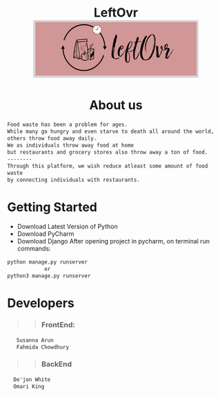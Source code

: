 <h1 align="center"> LeftOvr<br> <img src ="logo4.png"></h1>
<h1 align="center"> About us </h1>

```
Food waste has been a problem for ages. 
While many go hungry and even starve to death all around the world,
others throw food away daily. 
We as individuals throw away food at home 
but restaurants and grocery stores also throw away a ton of food.
--------
Through this platform, we wish reduce atleast some amount of food waste 
by connecting individuals with restaurants.  
```

# Getting Started
  * Download Latest Version of Python 
  * Download PyCharm
  * Download Django
  After opening project in pycharm, on terminal run commands: 
  
  ``` 
  python manage.py runserver  
              or
  python3 manage.py runserver
  ```
# Developers
>> ### FrontEnd: 
```
   Susanna Arun
   Fahmida Chowdhury
  ```
>> ### BackEnd
```
  De'jon White 
  Omari King
  ```
   

 
